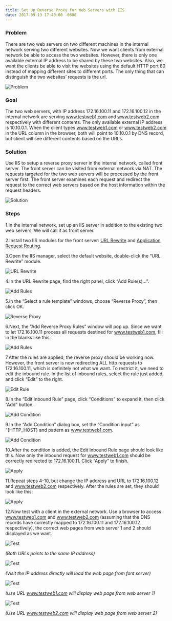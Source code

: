 ```yaml
---
title: Set Up Reverse Proxy for Web Servers with IIS
date: 2017-09-13 17:40:00 -0600
---
```


### Problem

There are two web servers on two different machines in the internal network serving two different websites. Now we want clients from external network be able to access the two websites. However, there is only one available external IP address to be shared by these two websites. Also, we want the clients be able to visit the websites using the default HTTP port 80 instead of mapping different sites to different ports. The only thing that can distinguish the two websites’ requests is the url.

![Problem](/images/Reverse01.png)

### Goal
The two web servers, with IP address 172.16.100.11 and 172.16.100.12 in the internal network are serving www.testweb1.com and www.testweb2.com respectively with different contents. The only available external IP address is 10.10.0.1. When the client types www.testweb1.com or www.testweb2.com in the URL column in the browser, both will point to 10.10.0.1 by DNS record, but client will see different contents based on the URLs.
<!--excerpt-->

### Solution
Use IIS to setup a reverse proxy server in the internal network, called front server. The front server can be visited from external network via NAT. The requests targeted for the two web servers will be processed by the front server first. The front server examines each request and redirect the request to the correct web servers based on the host information within the request headers.

![Solution](/images/Reverse02.png)

### Steps
1.In the internal network, set up an IIS server in addition to the existing two web servers. We will call it as front server.

2.Install two IIS modules for the front server: 
[URL Rewrite](https://www.iis.net/downloads/microsoft/url-rewrite) and
[Application Request Routing](https://www.iis.net/downloads/microsoft/application-request-routing).

3.Open the IIS manager, select the default website, double-click the “URL Rewrite” module.

![URL Rewrite](/images/proxy01.png)

4.In the URL Rewrite page, find the right panel, click “Add Rule(s)...”.

![Add Rules](/images/proxy02.png)

5.In the “Select a rule template” windows, choose “Reverse Proxy”, then click OK.

![Reverse Proxy](/images/proxy03.png)

6.Next, the “Add Reverse Proxy Rules” window will pop up. Since we want to let 172.16.100.11 process all requests destined for www.testweb1.com, fill in the blanks like this.

![Add Rules](/images/proxy04.png)

7.After the rules are applied, the reverse proxy should be working now. However, the front server is now redirecting ALL http requests to 172.16.100.11, which is definitely not what we want. To restrict it, we need to edit the inbound rule. In the list of inbound rules, select the rule just added, and click “Edit” to the right.

![Edit Rule](/images/proxy05.png)

8.In the “Edit Inbound Rule” page, click “Conditions” to expand it, then click “Add” button.

![Add Condition](/images/proxy06.png)

9.In the “Add Condition” dialog box, set the “Condition input” as “{HTTP_HOST} and pattern as www.testweb1.com. 

![Add Condition](/images/proxy07.png)

10.After the condition is added, the Edit Inbound Rule page should look like this. Now only the inbound request for www.testweb1.com should be correctly redirected to 172.16.100.11. Click “Apply” to finish.

![Apply](/images/proxy08.png)

11.Repeat steps 4-10, but change the IP address and URL to 172.16.100.12 and www.testweb2.com respectively. After the rules are set, they should look like this:

![Apply](/images/proxy088.png)

12.Now test with a client in the external network. Use a browser to access www.testweb1.com and www.testweb2.com (assuming that the DNS records have correctly mapped to 172.16.100.11 and 172.16.100.12 respectively), the correct web pages from web server 1 and 2 should displayed as we want.

![Test](/images/proxy09.png)

*(Both URLs points to the same IP address)*

![Test](/images/proxy10.png)

*(Visit the IP address directly will load the web page from font server)*

![Test](/images/proxy11.png)

*(Use URL www.testweb1.com will display web page from web server 1)*

![Test](/images/proxy12.png)

*(Use URL www.testweb2.com will display web page from web server 2)*
